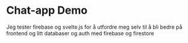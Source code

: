 # Chat-app Demo

Jeg tester firebase og svelte.js for å utfordre meg selv til å bli bedre på frontend og litt databaser og auth med firebase og firestore

